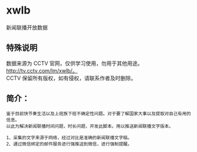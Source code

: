 # xwlb
新闻联播开放数据  
## 特殊说明 
数据来源为 CCTV 官网，仅供学习使用，勿用于其他用途。http://tv.cctv.com/lm/xwlb/。  
CCTV 保留所有版权，如有侵权，请联系作者及时删除。
## 简介：
    鉴于目前快节奏生活以及上班族下班不确定性问题。对于要了解国家大事以及提取对自己有用的信息。
    以此为解决新闻联播时间问题，时长问题，开发此脚本。用以推送新闻联播文字版本。
    
    1、采集的文字来源于网络，经过对比是准确的新闻联播文字稿。
    2、通过微信绑定的邮件服务进行强推送到微信，进行强制提醒。
